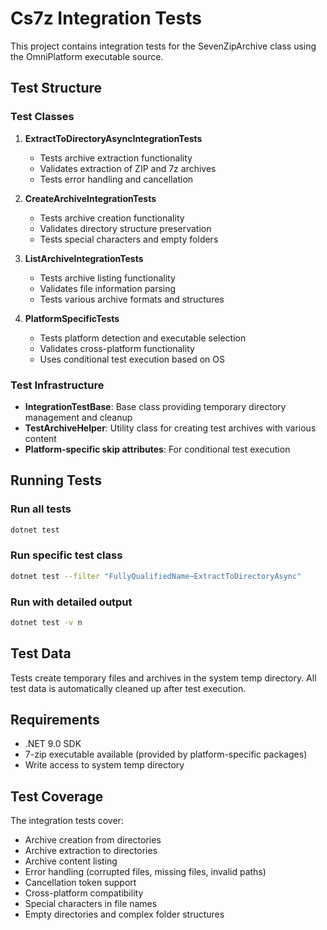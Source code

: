 # Cs7z Integration Tests

This project contains integration tests for the SevenZipArchive class using the OmniPlatform executable source.

## Test Structure

### Test Classes

1. **ExtractToDirectoryAsyncIntegrationTests**
   - Tests archive extraction functionality
   - Validates extraction of ZIP and 7z archives
   - Tests error handling and cancellation

2. **CreateArchiveIntegrationTests**
   - Tests archive creation functionality
   - Validates directory structure preservation
   - Tests special characters and empty folders

3. **ListArchiveIntegrationTests**
   - Tests archive listing functionality
   - Validates file information parsing
   - Tests various archive formats and structures

4. **PlatformSpecificTests**
   - Tests platform detection and executable selection
   - Validates cross-platform functionality
   - Uses conditional test execution based on OS

### Test Infrastructure

- **IntegrationTestBase**: Base class providing temporary directory management and cleanup
- **TestArchiveHelper**: Utility class for creating test archives with various content
- **Platform-specific skip attributes**: For conditional test execution

## Running Tests

### Run all tests
```bash
dotnet test
```

### Run specific test class
```bash
dotnet test --filter "FullyQualifiedName~ExtractToDirectoryAsync"
```

### Run with detailed output
```bash
dotnet test -v n
```

## Test Data

Tests create temporary files and archives in the system temp directory. All test data is automatically cleaned up after test execution.

## Requirements

- .NET 9.0 SDK
- 7-zip executable available (provided by platform-specific packages)
- Write access to system temp directory

## Test Coverage

The integration tests cover:
- Archive creation from directories
- Archive extraction to directories
- Archive content listing
- Error handling (corrupted files, missing files, invalid paths)
- Cancellation token support
- Cross-platform compatibility
- Special characters in file names
- Empty directories and complex folder structures